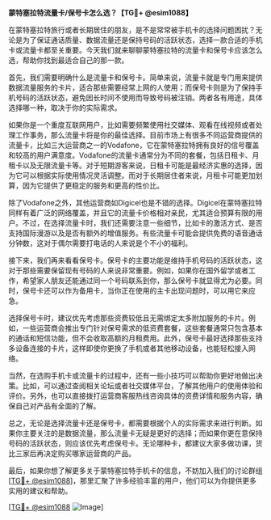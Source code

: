 **蒙特塞拉特流量卡/保号卡怎么选？【TG💪+ @esim1088】**

在蒙特塞拉特旅行或者长期居住的朋友，是不是常常被手机卡的选择问题困扰？无论是为了保证通话质量、数据流量还是保持号码的活跃状态，选择一款合适的手机卡或流量卡都至关重要。今天我们就来聊聊蒙特塞拉特的流量卡和保号卡应该怎么选，帮助你找到最适合自己的那一款。

首先，我们需要明确什么是流量卡和保号卡。简单来说，流量卡就是专门用来提供数据流量服务的卡片，适合那些需要经常上网的人使用；而保号卡则是为了保持手机号码的活跃状态，避免因长时间不使用而导致号码被注销。两者各有用途，具体选择哪一种，取决于你的实际需求。

如果你是一个重度互联网用户，比如需要频繁使用社交媒体、观看在线视频或者处理工作事务，那么流量卡将是你的最佳选择。目前市场上有很多不同运营商提供的流量卡，比如三大运营商之一的Vodafone，它在蒙特塞拉特拥有良好的信号覆盖和较高的用户满意度。Vodafone的流量卡通常分为不同的套餐，包括日租卡、月租卡以及无限流量卡等。对于短期游客来说，日租卡可能是最经济实惠的选择，因为它可以根据实际使用情况灵活调整。而对于长期居住者来说，月租卡可能更加划算，因为它提供了更稳定的服务和更高的性价比。

除了Vodafone之外，其他运营商如Digicel也是不错的选择。Digicel在蒙特塞拉特同样有着广泛的网络覆盖，并且它的流量卡价格相对亲民，尤其适合预算有限的用户。不过，在选择流量卡时，我们还需要注意一些细节，比如卡的激活方式、是否支持国际漫游以及是否有额外的增值服务。有些流量卡可能会提供免费的语音通话分钟数，这对于偶尔需要打电话的人来说是个不小的福利。

接下来，我们再来看看保号卡。保号卡的主要功能是维持手机号码的活跃状态，这对于那些需要保留现有号码的人来说非常重要。例如，如果你在国外留学或者工作，希望家人朋友还能通过同一个号码联系到你，那么保号卡就显得尤为必要。同时，保号卡还可以作为备用卡，当你正在使用的主卡出现问题时，可以用它来应急。

选择保号卡时，建议优先考虑那些资费较低且无需绑定太多附加服务的卡片。例如，一些运营商会推出专门针对保号需求的低资费套餐，这些套餐通常只包含基本的通话和短信功能，但不会收取高额的月租费用。此外，保号卡最好选择那些支持多设备连接的卡片，这样即使你更换了手机或者其他移动设备，也能轻松接入网络。

当然，在选购手机卡或流量卡的过程中，还有一些小技巧可以帮助你更好地做出决策。比如，可以通过查阅相关论坛或者社交媒体平台，了解其他用户的使用体验和评价。另外，也可以直接拨打运营商客服热线咨询具体的资费详情和服务内容，确保自己对产品有全面的了解。

总之，无论是选择流量卡还是保号卡，都需要根据个人的实际需求来进行判断。如果你主要关注的是数据流量，那么流量卡无疑是更好的选择；而如果你更在意保持号码的活跃状态，则应该优先考虑保号卡。无论哪种卡，都建议大家多做功课，货比三家后再决定购买哪家运营商的产品。

最后，如果你想了解更多关于蒙特塞拉特手机卡的信息，不妨加入我们的讨论群组[[TG💪+ @esim1088](https://t.me/s/esim1088)]，那里汇聚了许多经验丰富的用户，他们可以为你提供更多实用的建议和帮助。

[[TG💪+ @esim1088](https://t.me/s/esim1088) ![Image](https://i.postimg.cc/4NQfJmqS/Snipaste-2025-05-13-00-14-12.png)]